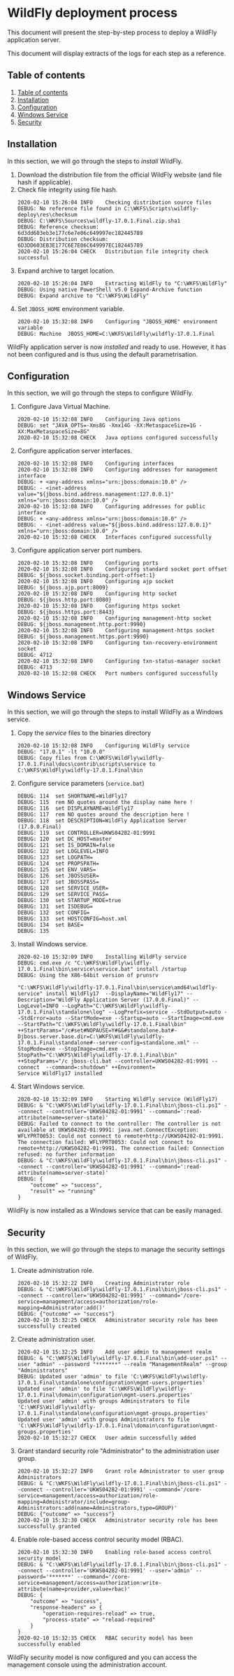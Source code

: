 # WildFly deployment process

This document will present the step-by-step process to deploy a WildFly application server.

This document will display extracts of the logs for each step as a reference.

## Table of contents

<!-- TOC depthFrom:2 depthTo:6 withLinks:1 updateOnSave:1 orderedList:1 -->

1.  [Table of contents](#table-of-contents)
2.  [Installation](#installation)
3.  [Configuration](#configuration)
4.  [Windows Service](#windows-service)
5.  [Security](#security)

<!-- /TOC -->

## Installation

In this section, we will go through the steps to _install_ WildFly.

1.  Download the distribution file from the official WildFly website (and file hash if applicable).
2.  Check file integrity using file hash.
    ```
    2020-02-10 15:26:04	INFO	Checking distribution source files
    DEBUG: No reference file found in C:\WKFS\Scripts\wildfly-deploy\res\checksum
    DEBUG: C:\WKFS\Sources\wildfly-17.0.1.Final.zip.sha1
    DEBUG: Reference checksum:    6d3dd603eb3e177c6e7e06c649997ec182445789
    DEBUG: Distribution checksum: 6D3DD603EB3E177C6E7E06C649997EC182445789
    2020-02-10 15:26:04	CHECK	Distribution file integrity check successful
    ```
3.  Expand archive to target location.
    ```
    2020-02-10 15:26:04	INFO	Extracting WildFly to "C:\WKFS\WildFly"
    DEBUG: Using native PowerShell v5.0 Expand-Archive function
    DEBUG: Expand archive to "C:\WKFS\WildFly"
    ```
4.  Set `JBOSS_HOME` environment variable.
    ```
    2020-02-10 15:32:08	INFO	Configuring "JBOSS_HOME" environment variable
    DEBUG: Machine	JBOSS_HOME=C:\WKFS\WildFly\wildfly-17.0.1.Final
    ```

WildFly application server is now _installed_ and ready to use. However, it has not been configured and is thus using the default parametrisation.

## Configuration

In this section, we will go through the steps to configure WildFly.

1.  Configure Java Virtual Machine.
    ```
    2020-02-10 15:32:08	INFO	Configuring Java options
    DEBUG: set "JAVA_OPTS=-Xms8G -Xmx14G -XX:MetaspaceSize=1G -XX:MaxMetaspaceSize=8G"
    2020-02-10 15:32:08	CHECK	Java options configured successfully
    ```
2.  Configure application server interfaces.
    ```
    2020-02-10 15:32:08	INFO	Configuring interfaces
    2020-02-10 15:32:08	INFO	Configuring addresses for management interface
    DEBUG: + <any-address xmlns="urn:jboss:domain:10.0" />
    DEBUG: - <inet-address value="${jboss.bind.address.management:127.0.0.1}" xmlns="urn:jboss:domain:10.0" />
    2020-02-10 15:32:08	INFO	Configuring addresses for public interface
    DEBUG: + <any-address xmlns="urn:jboss:domain:10.0" />
    DEBUG: - <inet-address value="${jboss.bind.address:127.0.0.1}" xmlns="urn:jboss:domain:10.0" />
    2020-02-10 15:32:08	CHECK	Interfaces configured successfully
    ```
3.  Configure application server port numbers.
    ```
    2020-02-10 15:32:08	INFO	Configuring ports
    2020-02-10 15:32:08	INFO	Configuring standard socket port offset
    DEBUG: ${jboss.socket.binding.port-offset:1}
    2020-02-10 15:32:08	INFO	Configuring ajp socket
    DEBUG: ${jboss.ajp.port:8009}
    2020-02-10 15:32:08	INFO	Configuring http socket
    DEBUG: ${jboss.http.port:8080}
    2020-02-10 15:32:08	INFO	Configuring https socket
    DEBUG: ${jboss.https.port:8443}
    2020-02-10 15:32:08	INFO	Configuring management-http socket
    DEBUG: ${jboss.management.http.port:9990}
    2020-02-10 15:32:08	INFO	Configuring management-https socket
    DEBUG: ${jboss.management.https.port:9990}
    2020-02-10 15:32:08	INFO	Configuring txn-recovery-environment socket
    DEBUG: 4712
    2020-02-10 15:32:08	INFO	Configuring txn-status-manager socket
    DEBUG: 4713
    2020-02-10 15:32:08	CHECK	Port numbers configured successfully
    ```

## Windows Service

In this section, we will go through the steps to install WildFly as a Windows service.

1.  Copy the _service_ files to the binaries directory
    ```
    2020-02-10 15:32:08	INFO	Configuring WildFly service
    DEBUG: "17.0.1" -lt "10.0.0"
    DEBUG: Copy files from C:\WKFS\WildFly\wildfly-17.0.1.Final\docs\contrib\scripts\service to C:\WKFS\WildFly\wildfly-17.0.1.Final\bin
    ```
2.  Configure service parameters (`service.bat`)
    ```
    DEBUG: 114	set SHORTNAME=WildFly17
    DEBUG: 115	rem NO quotes around the display name here !
    DEBUG: 116	set DISPLAYNAME=WildFly17
    DEBUG: 117	rem NO quotes around the description here !
    DEBUG: 118	set DESCRIPTION=WildFly Application Server (17.0.0.Final)
    DEBUG: 119	set CONTROLLER=UKWS04282-01:9991
    DEBUG: 120	set DC_HOST=master
    DEBUG: 121	set IS_DOMAIN=false
    DEBUG: 122	set LOGLEVEL=INFO
    DEBUG: 123	set LOGPATH=
    DEBUG: 124	set PROPSPATH=
    DEBUG: 125	set ENV_VARS=
    DEBUG: 126	set JBOSSUSER=
    DEBUG: 127	set JBOSSPASS=
    DEBUG: 128	set SERVICE_USER=
    DEBUG: 129	set SERVICE_PASS=
    DEBUG: 130	set STARTUP_MODE=true
    DEBUG: 131	set ISDEBUG=
    DEBUG: 132	set CONFIG=
    DEBUG: 133	set HOSTCONFIG=host.xml
    DEBUG: 134	set BASE=
    DEBUG: 135
    ```
3.  Install Windows service.
    ```
    2020-02-10 15:32:09	INFO	Installing WildFly service
    DEBUG: cmd.exe /c "C:\WKFS\WildFly\wildfly-17.0.1.Final\bin\service\service.bat" install /startup
    DEBUG: Using the X86-64bit version of prunsrv

    "C:\WKFS\WildFly\wildfly-17.0.1.Final\bin\service\amd64\wildfly-service" install WildFly17  --DisplayName="WildFly17" --Description="WildFly Application Server (17.0.0.Final)" --LogLevel=INFO --LogPath="C:\WKFS\WildFly\wildfly-17.0.1.Final\standalone\log" --LogPrefix=service --StdOutput=auto --StdError=auto --StartMode=exe --Startup=auto --StartImage=cmd.exe --StartPath="C:\WKFS\WildFly\wildfly-17.0.1.Final\bin" ++StartParams="/c#set#NOPAUSE=Y#&&#standalone.bat#-Djboss.server.base.dir=C:\WKFS\WildFly\wildfly-17.0.1.Final\standalone#--server-config=standalone.xml" --StopMode=exe --StopImage=cmd.exe --StopPath="C:\WKFS\WildFly\wildfly-17.0.1.Final\bin"  ++StopParams="/c jboss-cli.bat --controller=UKWS04282-01:9991 --connect  --command=:shutdown" ++Environment=
    Service WildFly17 installed
    ```
4.  Start Windows service.
    ```
    2020-02-10 15:32:09	INFO	Starting WildFly service (WildFly17)
    DEBUG: & "C:\WKFS\WildFly\wildfly-17.0.1.Final\bin\jboss-cli.ps1" --connect --controller='UKWS04282-01:9991' --command=':read-attribute(name=server-state)'
    DEBUG: Failed to connect to the controller: The controller is not available at UKWS04282-01:9991: java.net.ConnectException: WFLYPRT0053: Could not connect to remote+http://UKWS04282-01:9991. The connection failed: WFLYPRT0053: Could not connect to remote+http://UKWS04282-01:9991. The connection failed: Connection refused: no further information
    DEBUG: & "C:\WKFS\WildFly\wildfly-17.0.1.Final\bin\jboss-cli.ps1" --connect --controller='UKWS04282-01:9991' --command=':read-attribute(name=server-state)'
    DEBUG: {
        "outcome" => "success",
        "result" => "running"
    }
    ```

WildFly is now installed as a Windows service that can be easily managed.

## Security

In this section, we will go through the steps to manage the security settings of WildFly.

1.  Create administration role.
    ```
    2020-02-10 15:32:22	INFO	Creating Administrator role
    DEBUG: & "C:\WKFS\WildFly\wildfly-17.0.1.Final\bin\jboss-cli.ps1" --connect --controller='UKWS04282-01:9991' --command='/core-service=management/access=authorization/role-mapping=Administrator:add()'
    DEBUG: {"outcome" => "success"}
    2020-02-10 15:32:25	CHECK	Administrator security role has been successfully created
    ```
2.  Create administration user.
    ```
    2020-02-10 15:32:25	INFO	Add user admin to management realm
    DEBUG: & "C:\WKFS\WildFly\wildfly-17.0.1.Final\bin\add-user.ps1" --user "admin" --password "*******" --realm "ManagementRealm" --group "Administrators"
    DEBUG: Updated user 'admin' to file 'C:\WKFS\WildFly\wildfly-17.0.1.Final\standalone\configuration\mgmt-users.properties'
    Updated user 'admin' to file 'C:\WKFS\WildFly\wildfly-17.0.1.Final\domain\configuration\mgmt-users.properties'
    Updated user 'admin' with groups Administrators to file 'C:\WKFS\WildFly\wildfly-17.0.1.Final\standalone\configuration\mgmt-groups.properties'
    Updated user 'admin' with groups Administrators to file 'C:\WKFS\WildFly\wildfly-17.0.1.Final\domain\configuration\mgmt-groups.properties'
    2020-02-10 15:32:27	CHECK	User admin successfully added
    ```
3.  Grant standard security role "Administrator" to the administration user group.
    ```
    2020-02-10 15:32:27	INFO	Grant role Administrator to user group Administrators
    DEBUG: & "C:\WKFS\WildFly\wildfly-17.0.1.Final\bin\jboss-cli.ps1" --connect --controller='UKWS04282-01:9991' --command='/core-service=management/access=authorization/role-mapping=Administrator/include=group-Administrators:add(name=Administrators,type=GROUP)'
    DEBUG: {"outcome" => "success"}
    2020-02-10 15:32:30	CHECK	Administrator security role has been successfully granted
    ```
4.  Enable role-based access control security model (RBAC).
    ```
    2020-02-10 15:32:30	INFO	Enabling role-based access control security model
    DEBUG: & "C:\WKFS\WildFly\wildfly-17.0.1.Final\bin\jboss-cli.ps1" --connect --controller='UKWS04282-01:9991' --user='admin' --password='*******' --command='/core-service=management/access=authorization:write-attribute(name=provider,value=rbac)'
    DEBUG: {
        "outcome" => "success",
        "response-headers" => {
            "operation-requires-reload" => true,
            "process-state" => "reload-required"
        }
    }
    2020-02-10 15:32:35	CHECK	RBAC security model has been successfully enabled
    ```

WildFly security model is now configured and you can access the management console using the administration account.
